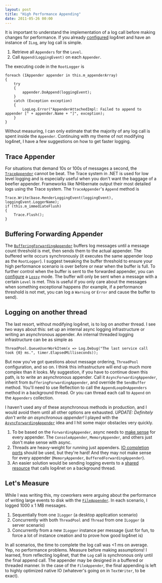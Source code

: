 ```yaml
---
layout: post
title: "High Performance Appending"
date: 2011-05-26 00:00
---
```


It is important to understand the implementation of a log call before making changes for performance. If you already [configured][conf] log4net and have an instance of `ILog`, any log call is simple.

1. Retrieve all `Appenders` for the `Level`.
1. Call `Append(LoggingEvent)` on each `Appender`.

The executing code in the `RootLogger` is

```
foreach (IAppender appender in this.m_appenderArray)
{
    try
    {
        appender.DoAppend(loggingEvent);
    }
    catch (Exception exception)
    {
        LogLog.Error("AppenderAttachedImpl: Failed to append to appender [" + appender.Name + "]", exception);
    }
}
```

Without measuring, I can only estimate that the majority of any log call is spent inside the `Appender`. Continuing with my theme of not modifying log4net, I have a few suggestions on how to get faster logging.

## Trace Appender

For situations that demand 10s or 100s of messages a second, the [`TraceAppender`][trace] cannot be beat. The Trace system in .NET is used for low level logging and is especially useful when you don't want the baggage of a beefier appender. Frameworks like NHibernate output their most detailed logs using the Trace system. The `TraceAppender`'s `Append` method is

```
Trace.Write(base.RenderLoggingEvent(loggingEvent), loggingEvent.LoggerName);
if (this.m_immediateFlush)
{
    Trace.Flush();
}
```

## Buffering Forwarding Appender

The [`BufferingForwardingAppender`][buff] buffers log messages until a message count threshold is met, then sends them to the actual appender. The buffered write occurs synchronously (it executes the same appender loop as the `RootLogger`). I suggest tweaking the buffer threshold to ensure your high performance scenario is over before or near when the buffer is full. To further control when the buffer is sent to the forwarded appender, you can [configure][lossy] a [`Lossy`][buff-mode] mode. The buffer will only be sent when a message with a certain `Level` is met. This is useful if you only care about the messages when something exceptional happens (for example, if a performance threshold is not met, you can log a `Warning` or `Error` and cause the buffer to send).

## Logging on another thread

The last resort, without modifying log4net, is to log on another thread. I see two ways about this: set up an internal async logging infrastructure or writing an asynchronous appender. An internal threaded logging infrastructure can be as simple as

```
ThreadPool.QueueUserWorkItem(x => Log.Debug("The last service call took {0} ms.", timer.ElapsedMilliseconds));
```

But now you've got questions about message ordering, `ThreadPool` configuration, and so on. I think this infrastructure will end up much more complex than it looks. My suggestion, if you have to continue down this path, is to write an asynchronous appender. Call it `AsyncForwardingAppender`, inherit from `BufferingForwardingAppender`, and override the `SendBuffer` method. You'll need to use Reflection to call the `AppendLoopOnAppenders` method in a background thread. Or you can thread each call to `Append` on the `Appenders` collection.

I haven't used any of these asynchronous methods in production, and I would avoid them until all other options are exhausted. *UPDATE: Definitely don't write an asynchronous appender!*
I played with the [`AsyncForwardingAppender`][repo] idea and I hit some major obstacles very quickly.

1. To be based on the `ForwardingAppender`, async needs to [make sense][sense] for every appender. The `ConsoleAppender`, `MemoryAppender`, and others just don't make sense with async.
1. Threads are heavy-weight for running just appenders. [IO completion ports][io-ports] should be used, but they're hard! And they may not make sense for every appender (`MemoryAppender`, `BufferedForwardingAppender`).
1. An easier solution would be sending logging events to a [shared resource][log-svc] that calls log4net on a background thread.

## Let's Measure
While I was writing this, my coworkers were arguing about the performance of writing large events to disk with the [`FileAppender`][file]. In each scenario, I logged 1000 x 1 MB messages.

1. Sequentially from one `ILogger` (a desktop application scenario)
1. Concurrently with both `ThreadPool` and `Thread` from one `ILogger` (a server scenario)
1. Concurrently from a new `ILogger` instance per message (just for fun, to force a lot of instance creation and to prove how good log4net is)

In all scenarios, the time to complete the log call was <1 ms on average. Yep, no performance problems. Measure before making assumptions! I learned, from reflecting log4net, that the `Log` call is synchronous only until the final append call. The appender may be designed in a buffered or threaded manner. In the case of the `FileAppender`, the final appending is left to highly optimized native IO (whatever's going on in `TextWriter`, to be exact).

 [conf]: http://logging.apache.org/log4net/release/config-examples.html
 [trace]: http://logging.apache.org/log4net/release/sdk/log4net.Appender.TraceAppender.html
 [buff]: http://logging.apache.org/log4net/release/sdk/log4net.Appender.BufferingForwardingAppender.html
 [buff-mode]: http://logging.apache.org/log4net/release/sdk/log4net.Appender.BufferingAppenderSkeleton.Lossy.html
 [buff-skel]: http://logging.apache.org/log4net/release/sdk/log4net.Appender.BufferingAppenderSkeleton.html
 [lossy]: http://www.beefycode.com/post/Log4Net-Tutorial-pt-8-Lossy-Logging.aspx
 [repo]: https://github.com/AnthonyMastrean/log4net.intro/blob/master/Intro.Contrib/Appender/AsyncForwardingAppender.cs
 [sense]: http://www.l4ndash.com/Log4NetMailArchive/tabid/70/forumid/1/postid/15068/view/topic/Default.aspx
 [io-ports]: http://marcgravell.blogspot.com/2009/02/async-without-pain.html
 [log-svc]: http://www.mail-archive.com/log4net-user@logging.apache.org/msg02168.html
 [file]: http://logging.apache.org/log4net/release/sdk/log4net.Appender.FileAppender.html
